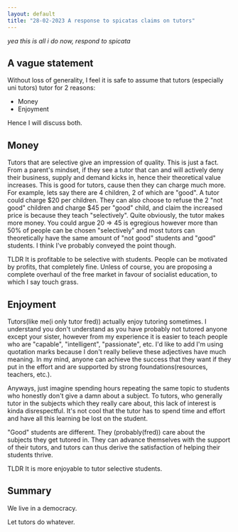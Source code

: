 ```yaml
---
layout: default
title: "28-02-2023 A response to spicatas claims on tutors"
---
```


*yea this is all i do now, respond to spicata*

## A vague statement
Without loss of generality, I feel it is safe to assume that tutors (especially uni tutors) tutor for 2 reasons:
- Money
- Enjoyment

Hence I will discuss both.

## Money
Tutors that are selective give an impression of quality. This is just a fact. From a parent's mindset, if they see a tutor that can and will actively deny their business, supply and demand kicks in, hence their theoretical value increases. This is good for tutors, cause then they can charge much more. For example, lets say there are 4 children, 2 of which are "good". A tutor could charge \$20 per children.
They can also choose to refuse the 2 "not good" children and charge \$45 per "good" child, and claim the increased price is because they teach "selectively". Quite obviously, the tutor makes more money. You could argue 20 => 45 is egregious however more than 50% of people can be chosen "selectively" and most tutors can theoretically have the same amount of "not good" students and "good" students. I think I've probably conveyed the point though.

TLDR It is profitable to be selective with students. People can be motivated by profits, that completely fine. Unless of course, you are proposing a complete overhaul of the free market in favour of socialist education, to which I say touch grass.

## Enjoyment
Tutors(like me(i only tutor fred)) actually enjoy tutoring sometimes. I understand you don't understand as you have probably not tutored anyone except your sister, however from my experience it is easier to teach people who are "capable", "intelligent", "passionate", etc. I'd like to add I'm  using quotation marks because I don't really believe these adjectives have much meaning. In my mind, anyone can achieve the success that they want if they put in the effort and are supported by strong foundations(resources, teachers, etc.).

Anyways, just imagine spending hours repeating the same topic to students who honestly don't give a damn about a subject. To tutors, who generally tutor in the subjects which they really care about, this lack of interest is kinda disrespectful. It's not cool that the tutor has to spend time and effort and have all this learning be lost on the student.

"Good" students are different. They (probably(fred)) care about the subjects they get tutored in. They can advance themselves with the support of their tutors, and tutors can thus derive the satisfaction of helping their students thrive. 

TLDR It is more enjoyable to tutor selective students.

## Summary
We live in a democracy.

Let tutors do whatever.
